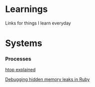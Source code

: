 # Learnings
Links for things I learn everyday

# Systems

### Processes
[htop explained](https://peteris.rocks/blog/htop/)

[Debugging hidden memory leaks in Ruby](https://samsaffron.com/archive/2019/10/08/debugging-unmanaged-and-hidden-memory-leaks-in-ruby)
